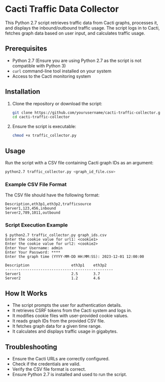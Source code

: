# Cacti Traffic Data Collector

This Python 2.7 script retrieves traffic data from Cacti graphs, processes it, and displays the inbound/outbound traffic usage. The script logs in to Cacti, fetches graph data based on user input, and calculates traffic usage.

## Prerequisites

- Python 2.7 (Ensure you are using Python 2.7 as the script is not compatible with Python 3)
- `curl` command-line tool installed on your system
- Access to the Cacti monitoring system

## Installation

1. Clone the repository or download the script:
   ```sh
   git clone https://github.com/yourusername/cacti-traffic-collector.git
   cd cacti-traffic-collector
   ```
2. Ensure the script is executable:
   ```sh
   chmod +x traffic_collector.py
   ```

## Usage

Run the script with a CSV file containing Cacti graph IDs as an argument:

```sh
python2.7 traffic_collector.py <graph_id_file.csv>
```

### Example CSV File Format
The CSV file should have the following format:

```
Description,eth3p1,eth3p2,trafficsource
Server1,123,456,inbound
Server2,789,1011,outbound
```

### Script Execution Example
```
$ python2.7 traffic_collector.py graph_ids.csv
Enter the cookie value for url1: <cookie1>
Enter the cookie value for url2: <cookie2>
Enter Your Username: admin
Enter Your Password: ****
Enter the graph time (YYYY-MM-DD HH:MM:SS): 2023-12-01 12:00:00

Description                   eth3p1    eth3p2
-------------------------------------------------
Server1                       2.5       3.7
Server2                       1.2       4.6
```

## How It Works
- The script prompts the user for authentication details.
- It retrieves CSRF tokens from the Cacti system and logs in.
- It modifies cookie files with user-provided cookie values.
- It reads graph IDs from the provided CSV file.
- It fetches graph data for a given time range.
- It calculates and displays traffic usage in gigabytes.

## Troubleshooting
- Ensure the Cacti URLs are correctly configured.
- Check if the credentials are valid.
- Verify the CSV file format is correct.
- Ensure Python 2.7 is installed and used to run the script.

